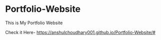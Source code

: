 # Portfolio-Website
This is My Portfolio Website




Check it Here- https://anshulchoudhary001.github.io/Portfolio-Website/#
